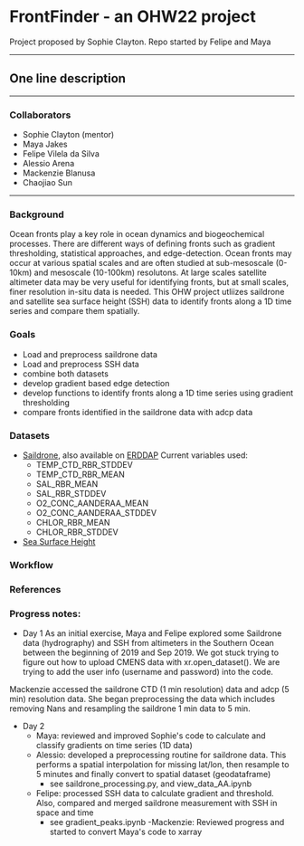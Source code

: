 # FrontFinder - an OHW22 project
Project proposed by Sophie Clayton. Repo started by Felipe and Maya

---
## One line description
---
### Collaborators
- Sophie Clayton (mentor)
- Maya Jakes
- Felipe Vilela da Silva
- Alessio Arena
- Mackenzie Blanusa
- Chaojiao Sun

---
### Background
Ocean fronts play a key role in ocean dynamics and biogeochemical processes. There are different ways of defining fronts such as gradient thresholding, statistical approaches, and edge-detection. Ocean fronts may occur at various spatial scales and are often studied at sub-mesoscale (0-10km) and mesoscale (10-100km) resolutons. At large scales satellite altimeter data may be very useful for identifying fronts, but at small scales, finer resolution in-situ data is needed. This OHW project utliizes saildrone and satellite sea surface height (SSH) data to identify fronts along a 1D time series and compare them spatially. 

### Goals

- Load and preprocess saildrone data
- Load and preprocess SSH data
- combine both datasets
- develop gradient based edge detection
- develop functions to identify fronts along a 1D time series using gradient thresholding 
- compare fronts identified in the saildrone data with adcp data 

### Datasets

- [Saildrone](https://data.saildrone.com/data/sets/antarctica-circumnavigation-2019), also available on [ERDDAP](https://erddap.ifremer.fr/erddap/info/index.html?page=1&itemsPerPage=1000)
  Current variables used:
   - TEMP_CTD_RBR_STDDEV
   - TEMP_CTD_RBR_MEAN
   - SAL_RBR_MEAN
   - SAL_RBR_STDDEV
   - O2_CONC_AANDERAA_MEAN
   - O2_CONC_AANDERAA_STDDEV
   - CHLOR_RBR_MEAN
   - CHLOR_RBR_STDDEV
- [Sea Surface Height](https://resources.marine.copernicus.eu/product-detail/SEALEVEL_GLO_PHY_L4_MY_008_047/INFORMATION)



### Workflow

### References

### Progress notes:
- Day 1
As an initial exercise, Maya and Felipe explored some Saildrone data (hydrography) and SSH from altimeters in the Southern Ocean between the beginning of 2019 and Sep 2019. We got stuck trying to figure out how to upload CMENS data with xr.open_dataset(). We are trying to add the user info (username and password) into the code.

Mackenzie accessed the saildrone CTD (1 min resolution) data and adcp (5 min) resolution data. She began preprocessing the data which includes removing Nans and  resampling the saildrone 1 min data to 5 min.

- Day 2
    - Maya: reviewed and improved Sophie's code to calculate and classify gradients on time series (1D data)
    - Alessio: developed a preprocessing routine for saildrone data. This performs a spatial interpolation for missing lat/lon, then resample to 5 minutes and finally convert to spatial dataset (geodataframe)
        - see saildrone_processing.py, and view_data_AA.ipynb
    - Felipe: processed SSH data to calculate gradient and threshold. Also, compared and merged saildrone measurement with SSH in space and time
        - see gradient_peaks.ipynb
    -Mackenzie: Reviewed progress and started to convert Maya's code to xarray 
